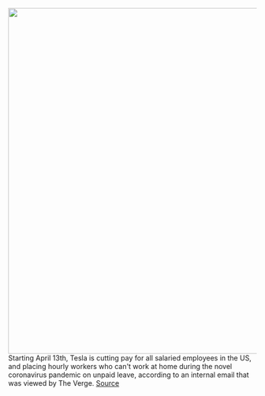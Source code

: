 <img src='https://cdn.vox-cdn.com/thumbor/uOijnO6Wx8X8Uip7lPRBUKjSa5U=/0x0:2040x1360/1200x800/filters:focal(857x517:1183x843)/cdn.vox-cdn.com/uploads/chorus_image/image/66620585/tesla.0.jpg' width='700px' /><br/>
Starting April 13th, Tesla is cutting pay for all salaried employees in the US, and placing hourly workers who can't work at home during the novel coronavirus pandemic on unpaid leave, according to an internal email that was viewed by The Verge.
<a href='https://www.theverge.com/2020/4/7/21213159/tesla-salary-cuts-furloughs-coronavirus-covid-19-pandemic'> Source <a/>
